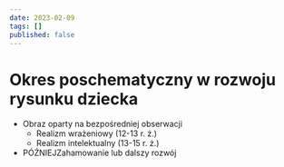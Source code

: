 ```yaml
---
date: 2023-02-09
tags: []
published: false
---
```

# Okres poschematyczny w rozwoju rysunku dziecka

- Obraz oparty na bezpośredniej obserwacji
	- Realizm wrażeniowy (12-13 r. ż.)
	- Realizm intelektualny (13-15 r. ż.)
- PÓŹNIEJZahamowanie lub dalszy rozwój